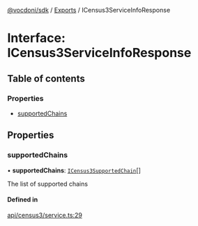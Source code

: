 [@vocdoni/sdk](/sdk) / [Exports](../modules.md) / ICensus3ServiceInfoResponse

# Interface: ICensus3ServiceInfoResponse

## Table of contents

### Properties

- [supportedChains](ICensus3ServiceInfoResponse.md#supportedchains)

## Properties

### supportedChains

• **supportedChains**: [`ICensus3SupportedChain`](ICensus3SupportedChain.md)[]

The list of supported chains

#### Defined in

[api/census3/service.ts:29](https://github.com/vocdoni/vocdoni-sdk/blob/2c8c18a/src/api/census3/service.ts#L29)

